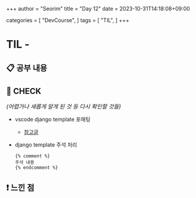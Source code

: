 +++
author = "Seorim"
title =  "Day 12"
date = 2023-10-31T14:18:08+09:00

categories = [
    "DevCourse",
]
tags = [
    "TIL",
]
+++

# TIL -

## 📋 공부 내용

###

####

## 👀 CHECK

_<span style = "font-size:15px">(어렵거나 새롭게 알게 된 것 등 다시 확인할 것들)</span>_

-   vscode django template 포매팅

    -   [참고글](https://velog.io/@junsikchoi/VSCode%EC%97%90%EC%84%9C-Django-%ED%85%9C%ED%94%8C%EB%A6%BF-%EC%98%A4%ED%86%A0-%ED%8F%AC%EB%A7%A4%ED%8C%85%ED%95%98%EA%B8%B0)

-   django template 주석 처리
    ```template
    {% comment %}
    주석 내용
    {% endcomment %}
    ```

## ❗ 느낀 점
